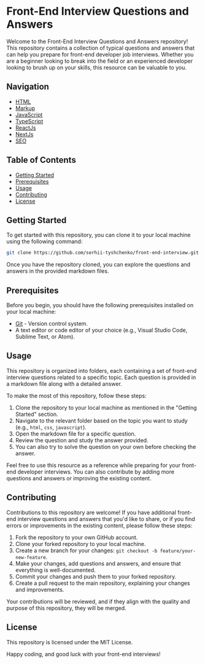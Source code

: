 # Front-End Interview Questions and Answers

Welcome to the Front-End Interview Questions and Answers repository! This repository contains a collection of typical questions and answers that can help you prepare for front-end developer job interviews. Whether you are a beginner looking to break into the field or an experienced developer looking to brush up on your skills, this resource can be valuable to you.

## Navigation
- [HTML](./html/index.md)
- [Markup](./markup/index.md)
- [JavaScript](./javascript/index.md)
- [TypeScript](./typescript/index.md)
- [ReactJs](./reactjs/index.md)
- [NextJs](./nextjs/index.md)
- [SEO](./seo/seo.md)

## Table of Contents

- [Getting Started](#getting-started)
- [Prerequisites](#prerequisites)
- [Usage](#usage)
- [Contributing](#contributing)
- [License](#license)

## Getting Started

To get started with this repository, you can clone it to your local machine using the following command:

```bash
git clone https://github.com/serhii-tyshchenko/front-end-interview.git
```

Once you have the repository cloned, you can explore the questions and answers in the provided markdown files.

## Prerequisites

Before you begin, you should have the following prerequisites installed on your local machine:

- [Git](https://git-scm.com/downloads) - Version control system.
- A text editor or code editor of your choice (e.g., Visual Studio Code, Sublime Text, or Atom).

## Usage

This repository is organized into folders, each containing a set of front-end interview questions related to a specific topic. Each question is provided in a markdown file along with a detailed answer.

To make the most of this repository, follow these steps:

1. Clone the repository to your local machine as mentioned in the "Getting Started" section.
2. Navigate to the relevant folder based on the topic you want to study (e.g., `html`, `css`, `javascript`).
3. Open the markdown file for a specific question.
4. Review the question and study the answer provided.
5. You can also try to solve the question on your own before checking the answer.

Feel free to use this resource as a reference while preparing for your front-end developer interviews. You can also contribute by adding more questions and answers or improving the existing content.

## Contributing

Contributions to this repository are welcome! If you have additional front-end interview questions and answers that you'd like to share, or if you find errors or improvements in the existing content, please follow these steps:

1. Fork the repository to your own GitHub account.
2. Clone your forked repository to your local machine.
3. Create a new branch for your changes: `git checkout -b feature/your-new-feature`.
4. Make your changes, add questions and answers, and ensure that everything is well-documented.
5. Commit your changes and push them to your forked repository.
6. Create a pull request to the main repository, explaining your changes and improvements.

Your contributions will be reviewed, and if they align with the quality and purpose of this repository, they will be merged.

## License

This repository is licensed under the MIT License.

Happy coding, and good luck with your front-end interviews!